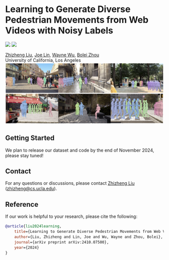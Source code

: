 # Learning to Generate Diverse Pedestrian Movements from Web Videos with Noisy Labels

<a href="https://arxiv.org/abs/2410.07500"><img src="https://img.shields.io/badge/arXiv-Paper-red"></a> 
<a href="https://genforce.github.io/PedGen"><img src="https://img.shields.io/badge/Project-Page-yellow"></a>

[Zhizheng Liu](https://scholar.google.com/citations?user=Asc7j9oAAAAJ&hl=en), [Joe Lin](https://github.com/joe-lin-tech), [Wayne Wu](https://wywu.github.io/), [Bolei Zhou](https://boleizhou.github.io/)
 <br>
     University of California, Los Angeles
 <br>
 ![Teaser](/docs/assets/teaser.jpg)

 ## Getting Started

 We plan to release our dataset and code by the end of November 2024, please stay tuned!


 ## Contact

For any questions or discussions, please contact [Zhizheng Liu](https://scholar.google.com/citations?user=Asc7j9oAAAAJ&hl=en) (zhizheng@cs.ucla.edu).

## Reference

If our work is helpful to your research, please cite the following:

```bibtex
@article{liu2024learning,
    title={Learning to Generate Diverse Pedestrian Movements from Web Videos with Noisy Labels},
    author={Liu, Zhizheng and Lin, Joe and Wu, Wayne and Zhou, Bolei},
    journal={arXiv preprint arXiv:2410.07500},
    year={2024}
}
```